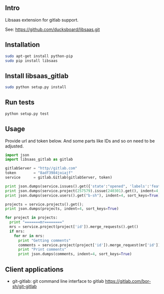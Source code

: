 ## Intro

Libsaas extension for gitlab support.

See: https://github.com/ducksboard/libsaas.git

## Installation

~~~bash
sudo apt-get install python-pip
sudo pip install libsaas
~~~

## Install libsaas_gitlab

~~~bash
sudo python setup.py install
~~~

## Run tests

~~~bash
python setup.py test
~~~

## Usage

Provide url and token below. And some parts like IDs and so on need to be adjusted.

~~~python
import json
import libsaas_gitlab as gitlab

gitlabServer = "http//gitlab.com"
token        = "8adf3984joiajf"
service      = gitlab.Gitlab(gitlabServer, token)

print json.dumps(service.issues().get({'state':"opened", 'labels':'feature'}), indent=4, sort_keys=True)
print json.dumps(service.project(257579).issue(240301).get(), indent=4, sort_keys=True)
print json.dumps(service.users().get("b-sh"), indent=4, sort_keys=True)

projects = service.projects().get();
print json.dumps(projects, indent=4, sort_keys=True)

for project in projects:
  print "=======mr========"
  mrs = service.project(project['id']).merge_requests().get()
  if mrs:
    for mr in mrs:
      print "Getting comments"
      comments = service.project(project['id']).merge_request(mr['id']).comments().get()
      print "Print comments"
      print json.dumps(comments, indent=4, sort_keys=True)
~~~

## Client applications

* git-gitlab: git command line interface to gitlab https://gitlab.com/bor-sh/git-gitlab
